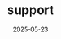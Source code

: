 ---
title: support
date: 2025-05-23
type: landing

sections:
  - block: markdown
    content:
      title: Support
      text: 
        Besides our [Focus groups](https://pid.services.base4nfdi.de/community/focus-groups/) on PIDs in DMPs and ELNs, we offer further opportunities to learn about the PID Coordination Hub and ask questions. 
    design:
      columns: '1'

  - block: markdown
    content:
      title: <h2>Open Hour</h2>
      text: |
        The event can be equated with an "Open House" – an informal gathering where the project invites you to learn more about its mission. It is an opportunity to foster engagement and interact with the project in a casual, drop-in manner. During the Open Hour, the project's work is showcased, and the community is engaged. The Open Hours are designed to be accessible to everyone, regardless of background or connection to the project. 
        
        The events are held on a bi-monthly basis at different times on different days. The duration is one hour and will be announced via NFDI mailing lists and Rocket.chat a few weeks in advance.
        
        The upcoming meetings are on 
        * **Monday, July 28 at 1 pm,** 
        * **Wednesday, October 1st at 9:30 am,** 
        * **Thursday, November 25 at 1 pm, and** 
        * **an event at the end of January 2026.**

    design:
      columns: '2'

  - block: markdown
    content:
      title: <h2>Consultation hour</h2>
      text: |
        Furthermore we offer you **1:1 consultations sessions** to explore PID-specific challenges related to your service and/or use case. The consultation hour offers a tailored approach to address your requirements.
        Please use the [contact form](https://pid.services.base4nfdi.de/about/contact/) to ‘book’ a consultation hour with PID4NFDI. Inquiries should contain **3 date options for meeting time**.
    design:
      columns: '2'

 # - block: markdown
  #  content:
 #     title: <h2>Problem- or needs-specific workshops</h2>
 #     subtitle: <h3>Use Case Analysis</h3>
 #     text: |
 #       The purpose of this analysis is to showcase PID integration in a new PID service that is being developed within the [KonsortSWD](https://www.konsortswd.de/) consortium. This service aims to reference elements below the dataset, study, or publication level via PID, enhancing FAIRness of low-granular dataset elements and fulfilling requirements such as handling a large number of PIDs.
        
 #       {{% cta cta_alt_link="https://doi.org/10.5281/zenodo.14327770" cta_alt_text="Read the use case analysis" %}}
 #   design:
  #    columns: '2'

---